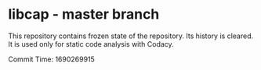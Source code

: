 # libcap - master branch

This repository contains frozen state of the repository.
Its history is cleared. It is used only for static code
analysis with Codacy.

Commit Time: 1690269915